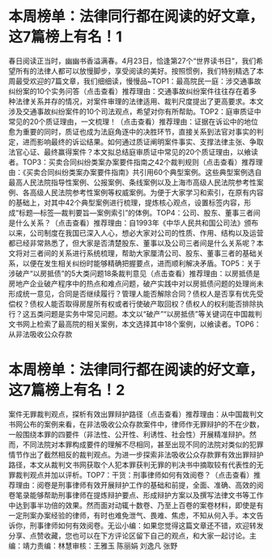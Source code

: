 # 本周榜单：法律同行都在阅读的好文章，这7篇榜上有名！1

春日阅读正当时，幽幽书香溢满春。4月23日，恰逢第27个“世界读书日”，我们希望所有的法律人都可以放慢脚步，享受阅读的美好。按照惯例，我们特别精选了本周最受欢迎的7篇文章，我们细细读，慢慢品~TOP1：最高院民一庭：涉交通事故纠纷案的10个实务问答（点击查看）推荐理由：交通事故纠纷案件往往存在着多种法律关系并存的情况，对案件审理的法律适用、裁判尺度提出了更高要求。本文涉及交通事故纠纷案件的10个司法观点，希望对你有所帮助。TOP2：庭审质证中常见的20个质证理由，一文梳理！（点击查看）推荐理由：证据在诉讼中的地位愈为重要的同时，质证也成为法庭角逐中的决胜环节，直接关系到法官对事实的判定，进而影响最终的诉讼结果。如何通过质证阐明案件事实、支撑法律主张、争取法官心证、最终赢得案件？本文拟总结庭审质证中常见的20个质证理由，以飨读者。TOP3：买卖合同纠纷类案办案要件指南之42个裁判规则（点击查看）推荐理由：《买卖合同纠纷类案办案要件指南》共引用60个典型案例。这些典型案例选自最高人民法院指导性案例、公报案例、条线案例以及上海市高级人民法院参考性案例、各高级人民法院参考性案例等权威案例。为便于大家学习和索引，在原有内容的基础上，对其中42个典型案例进行梳理，提炼核心观点，设置标签内容，形成“标题—标签—裁判要旨—案例索引”的体例。TOP4：公司、股东、董事三者间是什么关系？（点击查看）推荐理由：自1993年《中华人民共和国公司法》颁布以来，公司制度在我国已深入人心，想必大家对公司的性质、作用、结构以及运营都已经非常熟悉了，但大家是否清楚股东、董事以及公司三者间是什么关系呢？本文将对三者间的关系进行系统梳理，帮助大家厘清公司、股东、董事三者的基础关系，以便在发生相关纠纷时能够精确把握要点，进而顺利解决矛盾。TOP5：关于涉破产“以房抵债”的5大类问题18条裁判意见（点击查看）推荐理由：以房抵债是房地产企业破产程序中的热点和难点问题，破产实践中对以房抵债问题的处理尚未形成统一意见，合同是否继续履行？管理人能否解除合同？债权人是否享有优先受偿权？债权人能否取得房屋所有权或者行使破产取回权？债权人的权利能否排除执行？这五类问题是实务中常见问题。本文以“破产”“以房抵债”等关键词在中国裁判文书网上检索了最高院的相关案例，本文选择其中18个案例，以飨读者。TOP6：从非法吸收公众存款

# 本周榜单：法律同行都在阅读的好文章，这7篇榜上有名！2

案件无罪裁判观点，探析有效出罪辩护路径（点击查看）推荐理由：从中国裁判文书网公布的案例来看，在非法吸收公众存款案件中，律师作无罪辩护的不在少数，一般围绕本罪的四要件（非法性、公开性、利诱性、社会性）开展精准辩护。然而，不同法院对本罪构成要件的理解不尽相同，甚至出现不同的法院对类似的犯罪情节作出了截然相反的裁判观点。为进一步探索非法吸收公众存款罪有效出罪辩护路径，本文从裁判文书网获取个人犯本罪获判无罪的判决书中摘取较有代表性的无罪裁判观点并加以评析。TOP7：干货：刑事律师如何有效阅卷？（点击查看）推荐理由：阅卷是刑事律师有效开展辩护工作的基础和前提，全面、准确、高效的阅卷笔录能够帮助刑事律师在提炼辩护要点、形成辩护方案以及撰写法律文书等工作中达到事半功倍的效果。然而面对动辄十数卷、乃至上百卷的案卷材料，即使是有一定刑案办案经验的律师，有时也难免泄气、畏难、焦虑，不知从何入手。本文告诉你，刑事律师如何有效阅卷。无讼小编：如果您觉得这篇文章还不错，欢迎转发分享、点赞收藏，您也可以在下方评论区留下自己的观点，和大家一起讨论。主编：靖力责编：林慧审核：王雅玉 陈丽娟 刘逸凡 张野

